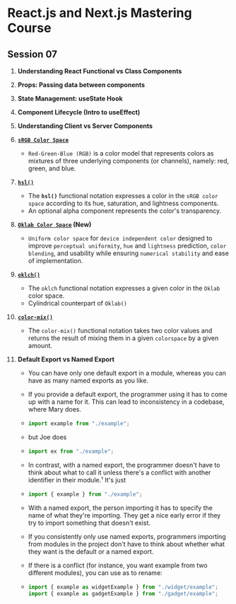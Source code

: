 # React.js and Next.js Mastering Course

## Session 07

1. **Understanding React Functional vs Class Components**

2. **Props: Passing data between components**

3. **State Management: useState Hook**

4. **Component Lifecycle (Intro to useEffect)**

5. **Understanding Client vs Server Components**

6. **[`sRGB Color Space`](https://developer.mozilla.org/en-US/docs/Glossary/RGB)**

   - `Red-Green-Blue (RGB)` is a color model that represents colors as mixtures of three underlying components (or channels), namely: red, green, and blue.

7. **[`hsl()`](https://developer.mozilla.org/en-US/docs/Web/CSS/color_value/hsl)**

   - The **`hsl()`** functional notation expresses a color in the `sRGB color space` according to its hue, saturation, and lightness components.
   - An optional alpha component represents the color's transparency.

8. **[`Oklab Color Space`](https://developer.mozilla.org/en-US/docs/Web/CSS/color_value/oklab) (New)**

   - `Uniform color space` for `device independent color` designed to improve `perceptual uniformity`, `hue` and `lightness` prediction, `color blending`, and usability while ensuring `numerical stability` and ease of implementation.

9. **[`oklch()`](https://developer.mozilla.org/en-US/docs/Web/CSS/color_value/oklch)**

   - The `oklch` functional notation expresses a given color in the `Oklab` color space.
   - Cylindrical counterpart of `Oklab()`

10. **[`color-mix()`](https://developer.mozilla.org/en-US/docs/Web/CSS/color_value/color-mix)**

    - The `color-mix()` functional notation takes two color values and returns the result of mixing them in a given `colorspace` by a given amount.

11. **Default Export vs Named Export**

    - You can have only one default export in a module, whereas you can have as many named exports as you like.
    - If you provide a default export, the programmer using it has to come up with a name for it. This can lead to inconsistency in a codebase, where Mary does.

    - ```js
      import example from "./example";
      ```
    - but Joe does
    - ```js
      import ex from "./example";
      ```
    - In contrast, with a named export, the programmer doesn't have to think about what to call it unless there's a conflict with another identifier in their module.¹ It's just
    - ```js
      import { example } from "./example";
      ```
    - With a named export, the person importing it has to specify the name of what they're importing. They get a nice early error if they try to import something that doesn't exist.
    - If you consistently only use named exports, programmers importing from modules in the project don't have to think about whether what they want is the default or a named export.
    - If there is a conflict (for instance, you want example from two different modules), you can use as to rename:
    - ```js
      import { example as widgetExample } from "./widget/example";
      import { example as gadgetExample } from "./gadget/example";
      ```
